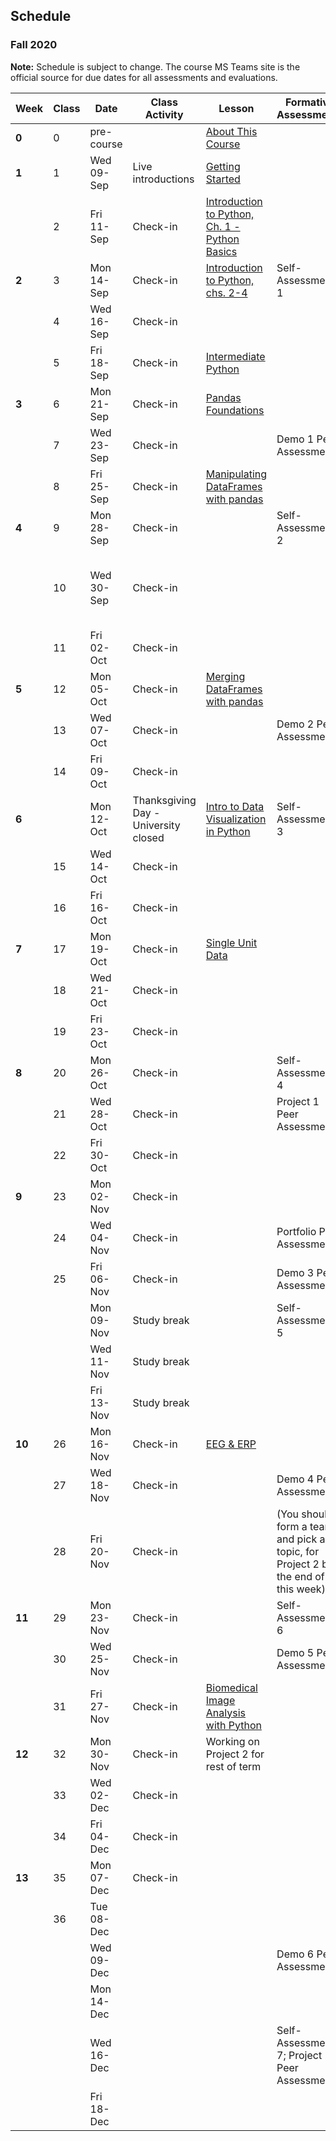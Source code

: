## Schedule
### Fall 2020

**Note:** Schedule is subject to change. The course MS Teams site is the official source for due dates for all assessments and evaluations.


| Week   | Class | Date       | Class Activity                       | Lesson                                                                                                                   | Formative Assessments                                                             | Summative Evaluations                                          |
|--------|-------|------------|--------------------------------------|--------------------------------------------------------------------------------------------------------------------------|-----------------------------------------------------------------------------------|----------------------------------------------------------------|
| **0**  | 0     | pre-course |                                      | [About This Course](https://dalpsychneuro.github.io/NESC_3505_textbook/1/why.html)                                       |                                                                                   |                                                                |
| **1**  | 1     | Wed 09-Sep | Live introductions                   | [Getting Started](https://dalpsychneuro.github.io/NESC_3505_textbook/2/learning_objectives.html)                         |                                                                                   |                                                                |
|        | 2     | Fri 11-Sep | Check-in                             | [Introduction to Python, Ch. 1 - Python Basics](https://learn.datacamp.com/courses/intro-to-python-for-data-science)     |                                                                                   | Assignment 1                                                   |
| **2**  | 3     | Mon 14-Sep | Check-in                             | [Introduction to Python, chs. 2-4](https://learn.datacamp.com/courses/intro-to-python-for-data-science)                  | Self-Assessment 1                                                                 |                                                                |
|        | 4     | Wed 16-Sep | Check-in                             |                                                                                                                          |                                                                                   |                                                                |
|        | 5     | Fri 18-Sep | Check-in                             | [Intermediate Python](https://learn.datacamp.com/courses/intermediate-python-for-data-science)                           |                                                                                   | Demo 1                                                         |
| **3**  | 6     | Mon 21-Sep | Check-in                             | [Pandas Foundations](https://www.datacamp.com/courses/pandas-foundations)                                                |                                                                                   | Assignment 2                                                   |
|        | 7     | Wed 23-Sep | Check-in                             |                                                                                                                          | Demo 1 Peer Assessment                                                            |                                                                |
|        | 8     | Fri 25-Sep | Check-in                             | [Manipulating DataFrames with pandas](https://www.datacamp.com/courses/manipulating-dataframes-with-pandas)              |                                                                                   |                                                                |
| **4**  | 9     | Mon 28-Sep | Check-in                             |                                                                                                                          | Self-Assessment 2                                                                 |                                                                |
|        | 10    | Wed 30-Sep | Check-in                             |                                                                                                                          |                                                                                   | (you should form a team for Project 1 by the end of this week) |
|        | 11    | Fri 02-Oct | Check-in                             |                                                                                                                          |                                                                                   | Demo 2                                                         |
| **5**  | 12    | Mon 05-Oct | Check-in                             | [Merging DataFrames with pandas](https://www.datacamp.com/courses/merging-dataframes-with-pandas)                        |                                                                                   | Assignment 3 (due Oct 6)                                       |
|        | 13    | Wed 07-Oct | Check-in                             |                                                                                                                          | Demo 2 Peer Assessment                                                            |                                                                |
|        | 14    | Fri 09-Oct | Check-in                             |                                                                                                                          |                                                                                   |                                                                |
| **6**  |       | Mon 12-Oct | Thanksgiving Day - University closed | [Intro to Data Visualization in Python](https://learn.datacamp.com/courses/introduction-to-data-visualization-in-python) | Self-Assessment 3                                                                 |                                                                |
|        | 15    | Wed 14-Oct | Check-in                             |                                                                                                                          |                                                                                   |                                                                |
|        | 16    | Fri 16-Oct | Check-in                             |                                                                                                                          |                                                                                   |                                                                |
| **7**  | 17    | Mon 19-Oct | Check-in                             | [Single Unit Data](https://dalpsychneuro.github.io/NESC_3505_textbook/single_unit/introduction.html)                     |                                                                                   |                                                                |
|        | 18    | Wed 21-Oct | Check-in                             |                                                                                                                          |                                                                                   |                                                                |
|        | 19    | Fri 23-Oct | Check-in                             |                                                                                                                          |                                                                                   |                                                                |
| **8**  | 20    | Mon 26-Oct | Check-in                             |                                                                                                                          | Self-Assessment 4                                                                 | Project 1                                                      |
|        | 21    | Wed 28-Oct | Check-in                             |                                                                                                                          | Project 1 Peer Assessment                                                         |                                                                |
|        | 22    | Fri 30-Oct | Check-in                             |                                                                                                                          |                                                                                   | Portfolio Submission 1                                         |
| **9**  | 23    | Mon 02-Nov | Check-in                             |                                                                                                                          |                                                                                   | Demo 3                                                         |
|        | 24    | Wed 04-Nov | Check-in                             |                                                                                                                          | Portfolio Peer Assessment                                                         |                                                                |
|        | 25    | Fri 06-Nov | Check-in                             |                                                                                                                          | Demo 3 Peer Assessment                                                            |                                                                |
|        |       | Mon 09-Nov | Study break                          |                                                                                                                          | Self-Assessment 5                                                                 |                                                                |
|        |       | Wed 11-Nov | Study break                          |                                                                                                                          |                                                                                   |                                                                |
|        |       | Fri 13-Nov | Study break                          |                                                                                                                          |                                                                                   |                                                                |
| **10** | 26    | Mon 16-Nov | Check-in                             | [EEG & ERP](https://dalpsychneuro.github.io/NESC_3505_textbook/eeg/introduction.html)                                    |                                                                                   |                                                                |
|        | 27    | Wed 18-Nov | Check-in                             |                                                                                                                          | Demo 4 Peer Assessment                                                            | Assignment 4                                                   |
|        | 28    | Fri 20-Nov | Check-in                             |                                                                                                                          | (You should form a team, and pick a topic, for Project 2 by the end of this week) | Demo 4 (optional); Assignment 4 due Nov 22                     |
| **11** | 29    | Mon 23-Nov | Check-in                             |                                                                                                                          | Self-Assessment 6                                                                 |                                                                |
|        | 30    | Wed 25-Nov | Check-in                             |                                                                                                                          | Demo 5 Peer Assessment                                                            |                                                                |
|        | 31    | Fri 27-Nov | Check-in                             | [Biomedical Image Analysis with Python](https://www.datacamp.com/courses/biomedical-image-analysis-in-python)            |                                                                                   |                                                                |
| **12** | 32    | Mon 30-Nov | Check-in                             | Working on Project 2 for rest of term                                                                                    |                                                                                   | Assignment 5                                                   |
|        | 33    | Wed 02-Dec | Check-in                             |                                                                                                                          |                                                                                   |                                                                |
|        | 34    | Fri 04-Dec | Check-in                             |                                                                                                                          |                                                                                   | Demo 5 (optional)                                              |
| **13** | 35    | Mon 07-Dec | Check-in                             |                                                                                                                          |                                                                                   |                                                                |
|        | 36    | Tue 08-Dec |                                      |                                                                                                                          |                                                                                   |                                                                |
|        |       | Wed 09-Dec |                                      |                                                                                                                          | Demo 6 Peer Assessment                                                            |                                                                |
|        |       | Mon 14-Dec |                                      |                                                                                                                          |                                                                                   | Project 2                                                      |
|        |       | Wed 16-Dec |                                      |                                                                                                                          | Self-Assessment 7; Project 2 Peer Assessment                                      | Demo 6 (optional)                                              |
|        |       | Fri 18-Dec |                                      |                                                                                                                          |                                                                                   | Portfolio Submission 2                                         |
